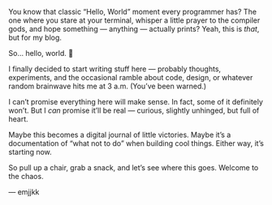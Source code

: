You know that classic “Hello, World” moment every programmer has? The one where you stare at your terminal, whisper a little prayer to the compiler gods, and hope something — anything — actually prints?
Yeah, this is *that*, but for my blog.

So… hello, world. 👋

I finally decided to start writing stuff here — probably thoughts, experiments, and the occasional ramble about code, design, or whatever random brainwave hits me at 3 a.m. (You’ve been warned.)

I can’t promise everything here will make sense. In fact, some of it definitely won’t. But I *can* promise it’ll be real — curious, slightly unhinged, but full of heart.

Maybe this becomes a digital journal of little victories. Maybe it’s a documentation of “what not to do” when building cool things. Either way, it’s starting now.

So pull up a chair, grab a snack, and let’s see where this goes.
Welcome to the chaos.

— emjjkk